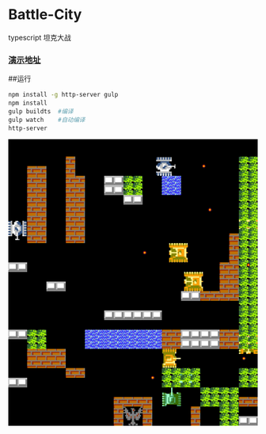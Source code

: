 # Battle-City
typescript 坦克大战

### [演示地址](http://www.lred.me/Battle-City/)
##运行
```bash
npm install -g http-server gulp
npm install
gulp buildts  #编译
gulp watch    #自动编译
http-server
```

![](demoimg/20151215164203.png)
